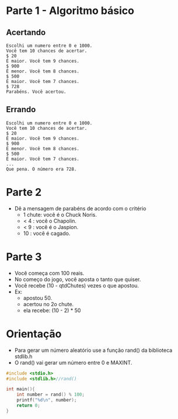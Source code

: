 
# Parte 1 - Algoritmo básico

## Acertando
```
Escolhi um numero entre 0 e 1000.
Você tem 10 chances de acertar.
$ 20
É maior. Você tem 9 chances.
$ 900
É menor. Você tem 8 chances.
$ 500
É maior. Você tem 7 chances.
$ 728
Parabéns. Você acertou.
```

## Errando
```
Escolhi um numero entre 0 e 1000.
Você tem 10 chances de acertar.
$ 20
É maior. Você tem 9 chances.
$ 900
É menor. Você tem 8 chances.
$ 500
É maior. Você tem 7 chances.
...
Que pena. O número era 728.
```

# Parte 2
- Dê a mensagem de parabéns de acordo com o critério
    - 1 chute: você é o Chuck Noris.
    - < 4 : você o Chapolin.
    - < 9 : você é o Jaspion.
    - 10 : você é cagado.

# Parte 3
- Você começa com 100 reais.
- No começo do jogo, você aposta o tanto que quiser.
- Você recebe (10 - qtdChutes) vezes o que apostou.
- Ex:
    - apostou 50.
    - acertou no 2o chute.
    - ela recebe: (10 - 2) * 50

# Orientação

- Para gerar um número aleatório use a função rand() da biblioteca stdlib.h
- O rand() vai gerar um número entre 0 e MAXINT.

```c
#include <stdio.h>
#include <stdlib.h>//rand()

int main(){
    int number = rand() % 100;
    printf("%d\n", number);
    return 0;
}



```

